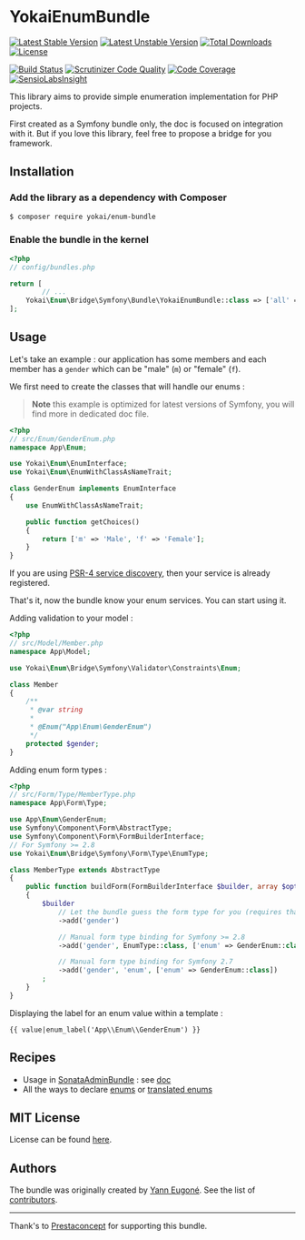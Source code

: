 YokaiEnumBundle
==============

[![Latest Stable Version](https://poser.pugx.org/yokai/enum-bundle/v/stable)](https://packagist.org/packages/yokai/enum-bundle)
[![Latest Unstable Version](https://poser.pugx.org/yokai/enum-bundle/v/unstable)](https://packagist.org/packages/yokai/enum-bundle)
[![Total Downloads](https://poser.pugx.org/yokai/enum-bundle/downloads)](https://packagist.org/packages/yokai/enum-bundle)
[![License](https://poser.pugx.org/yokai/enum-bundle/license)](https://packagist.org/packages/yokai/enum-bundle)

[![Build Status](https://api.travis-ci.org/yokai-php/enum-bundle.png?branch=master)](https://travis-ci.org/yokai-php/enum-bundle)
[![Scrutinizer Code Quality](https://scrutinizer-ci.com/g/yokai-php/enum-bundle/badges/quality-score.png?b=master)](https://scrutinizer-ci.com/g/yokai-php/enum-bundle/?branch=master)
[![Code Coverage](https://scrutinizer-ci.com/g/yokai-php/enum-bundle/badges/coverage.png?b=master)](https://scrutinizer-ci.com/g/yokai-php/enum-bundle/?branch=master)
[![SensioLabsInsight](https://insight.sensiolabs.com/projects/596d2076-90ee-49d9-a8b2-e3bcbd390874/mini.png)](https://insight.sensiolabs.com/projects/596d2076-90ee-49d9-a8b2-e3bcbd390874)

This library aims to provide simple enumeration implementation for PHP projects.

First created as a Symfony bundle only, the doc is focused on integration with it.
But if you love this library, feel free to propose a bridge for you framework.


Installation
------------

### Add the library as a dependency with Composer

``` bash
$ composer require yokai/enum-bundle
```

### Enable the bundle in the kernel

```php
<?php
// config/bundles.php

return [
        // ...
    Yokai\Enum\Bridge\Symfony\Bundle\YokaiEnumBundle::class => ['all' => true],
];
```


Usage
-----

Let's take an example : our application has some members 
and each member has a `gender` which can be "male" (`m`) or "female" (`f`).

We first need to create the classes that will handle our enums :

> **Note** this example is optimized for latest versions of Symfony, you will find more in dedicated doc file.

```php
<?php
// src/Enum/GenderEnum.php
namespace App\Enum;

use Yokai\Enum\EnumInterface;
use Yokai\Enum\EnumWithClassAsNameTrait;

class GenderEnum implements EnumInterface
{
    use EnumWithClassAsNameTrait;

    public function getChoices()
    {
        return ['m' => 'Male', 'f' => 'Female'];
    }
}
```

If you are using [PSR-4 service discovery](https://symfony.com/blog/new-in-symfony-3-3-psr-4-based-service-discovery),
then your service is already registered.

That's it, now the bundle know your enum services. You can start using it.

Adding validation to your model :

```php
<?php
// src/Model/Member.php
namespace App\Model;

use Yokai\Enum\Bridge\Symfony\Validator\Constraints\Enum;

class Member
{
    /**
     * @var string
     *
     * @Enum("App\Enum\GenderEnum")
     */
    protected $gender;
}
```

Adding enum form types :

```php
<?php
// src/Form/Type/MemberType.php
namespace App\Form\Type;

use App\Enum\GenderEnum;
use Symfony\Component\Form\AbstractType;
use Symfony\Component\Form\FormBuilderInterface;
// For Symfony >= 2.8
use Yokai\Enum\Bridge\Symfony\Form\Type\EnumType;

class MemberType extends AbstractType
{
    public function buildForm(FormBuilderInterface $builder, array $options)
    {
        $builder
            // Let the bundle guess the form type for you (requires that you configured the validation)
            ->add('gender')

            // Manual form type binding for Symfony >= 2.8
            ->add('gender', EnumType::class, ['enum' => GenderEnum::class])

            // Manual form type binding for Symfony 2.7
            ->add('gender', 'enum', ['enum' => GenderEnum::class])
        ;
    }
}
```

Displaying the label for an enum value within a template :

```twig
{{ value|enum_label('App\\Enum\\GenderEnum') }}
```


Recipes
-------

- Usage in [SonataAdminBundle](https://github.com/sonata-project/SonataAdminBundle) : see [doc](doc/sonata-admin.md)
- All the ways to declare [enums](doc/declaring-enum.md) or [translated enums](doc/declaring-translated-enum.md)


MIT License
-----------

License can be found [here](https://github.com/yokai-php/enum-bundle/blob/master/Resources/meta/LICENSE).


Authors
-------

The bundle was originally created by [Yann Eugoné](https://github.com/yann-eugone).
See the list of [contributors](https://github.com/yokai-php/enum-bundle/contributors).

---

Thank's to [Prestaconcept](https://github.com/prestaconcept) for supporting this bundle.
